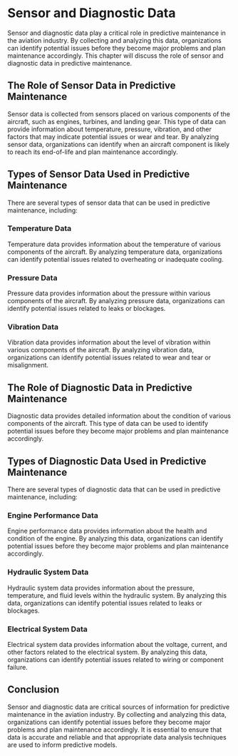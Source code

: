 Sensor and Diagnostic Data
===============================================================================================

Sensor and diagnostic data play a critical role in predictive maintenance in the aviation industry. By collecting and analyzing this data, organizations can identify potential issues before they become major problems and plan maintenance accordingly. This chapter will discuss the role of sensor and diagnostic data in predictive maintenance.

The Role of Sensor Data in Predictive Maintenance
-------------------------------------------------

Sensor data is collected from sensors placed on various components of the aircraft, such as engines, turbines, and landing gear. This type of data can provide information about temperature, pressure, vibration, and other factors that may indicate potential issues or wear and tear. By analyzing sensor data, organizations can identify when an aircraft component is likely to reach its end-of-life and plan maintenance accordingly.

Types of Sensor Data Used in Predictive Maintenance
---------------------------------------------------

There are several types of sensor data that can be used in predictive maintenance, including:

### Temperature Data

Temperature data provides information about the temperature of various components of the aircraft. By analyzing temperature data, organizations can identify potential issues related to overheating or inadequate cooling.

### Pressure Data

Pressure data provides information about the pressure within various components of the aircraft. By analyzing pressure data, organizations can identify potential issues related to leaks or blockages.

### Vibration Data

Vibration data provides information about the level of vibration within various components of the aircraft. By analyzing vibration data, organizations can identify potential issues related to wear and tear or misalignment.

The Role of Diagnostic Data in Predictive Maintenance
-----------------------------------------------------

Diagnostic data provides detailed information about the condition of various components of the aircraft. This type of data can be used to identify potential issues before they become major problems and plan maintenance accordingly.

Types of Diagnostic Data Used in Predictive Maintenance
-------------------------------------------------------

There are several types of diagnostic data that can be used in predictive maintenance, including:

### Engine Performance Data

Engine performance data provides information about the health and condition of the engine. By analyzing this data, organizations can identify potential issues before they become major problems and plan maintenance accordingly.

### Hydraulic System Data

Hydraulic system data provides information about the pressure, temperature, and fluid levels within the hydraulic system. By analyzing this data, organizations can identify potential issues related to leaks or blockages.

### Electrical System Data

Electrical system data provides information about the voltage, current, and other factors related to the electrical system. By analyzing this data, organizations can identify potential issues related to wiring or component failure.

Conclusion
----------

Sensor and diagnostic data are critical sources of information for predictive maintenance in the aviation industry. By collecting and analyzing this data, organizations can identify potential issues before they become major problems and plan maintenance accordingly. It is essential to ensure that data is accurate and reliable and that appropriate data analysis techniques are used to inform predictive models.
